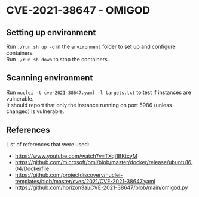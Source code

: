 # CVE-2021-38647 - OMIGOD
## Setting up environment
Run ```./run.sh up -d``` in the ```environment``` folder to set up and configure containers.  
Run ```./run.sh down``` to stop the containers.  

## Scanning environment
Run ```nuclei -t cve-2021-38647.yaml -l targets.txt``` to test if instances are vulnerable.  
It should report that only the instance running on port 5986 (unless changed) is vulnerable.

## References
List of references that were used:
- https://www.youtube.com/watch?v=TXqi1BKtcyM
- https://github.com/microsoft/omi/blob/master/docker/release/ubuntu16.04/Dockerfile
- https://github.com/projectdiscovery/nuclei-templates/blob/master/cves/2021/CVE-2021-38647.yaml
- https://github.com/horizon3ai/CVE-2021-38647/blob/main/omigod.py
